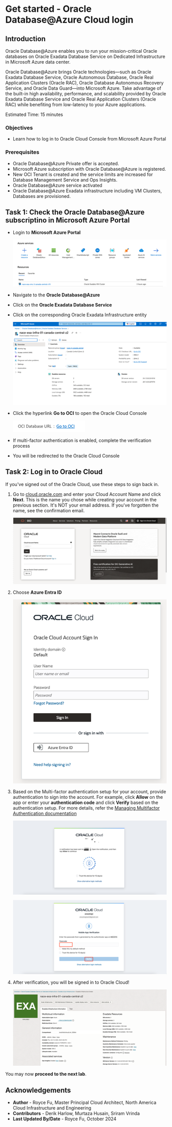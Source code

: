 # Get started - Oracle Database@Azure Cloud login

## Introduction

Oracle Database@Azure enables you to run your mission-critical Oracle databases on Oracle Exadata Database Service on Dedicated Infrastructure in Microsoft Azure data center.

Oracle Database@Azure brings Oracle technologies—such as Oracle Exadata Database Service, Oracle Autonomous Database, Oracle Real Application Clusters (Oracle RAC), Oracle Database Autonomous Recovery Service, and Oracle Data Guard—into Microsoft Azure. Take advantage of the built-in high availability, performance, and scalability provided by Oracle Exadata Database Service and Oracle Real Application Clusters (Oracle RAC) while benefiting from low-latency to your Azure applications.

Estimated Time: 15 minutes

### Objectives
- Learn how to log in to Oracle Cloud Console from Microsoft Azure Portal

### Prerequisites
- Oracle Database@Azure Private offer is accepted.
- Microsoft Azure subscription with Oracle Database@Azure is registered.
- New OCI Tenant is created and the service limits are increased for Database Management Service and Ops Insights.
- Oracle Database@Azure service activated
- Oracle Database@Azure Exadata infrastructure including VM Clusters, Databases are provisioned.

## Task 1: Check the Oracle Database@Azure subscriptino in Microsoft Azure Portal

- Login to **Microsoft Azure Portal**

    ![Azure landing page](./images/odaa-azure-oracle.png " ")

- Navigate to the **Oracle Database@Azure**
- Click on the **Oracle Exadata Database Service**
- Click on the corresponding Oracle Exadata Infrastructure entity

    ![Oracle Exadata Infrastructure](./images/odaa-oracle-exadata-infrastructure.png " ")

- Click the hyperlink **Go to OCI** to open the Oracle Cloud Console

    ![Oracle Cloud Console](./images/odaa-oracle-cloud-console.png " ")

- If multi-factor authentication is enabled, complete the verification process

- You will be redirected to the Oracle Cloud Console

## Task 2: Log in to Oracle Cloud

If you've signed out of the Oracle Cloud, use these steps to sign back in.

1. Go to [cloud.oracle.com](https://cloud.oracle.com) and enter your Cloud Account Name and click **Next**. This is the name you chose while creating your account in the previous section. It's NOT your email address. If you've forgotten the name, see the confirmation email.

    ![Cloud Account Name](./images/cloud-oracle.png " ")

2. Choose **Azure Entra ID**

    ![Click Continue Single Sign-In](./images/odaa-oracle-cloud-console-azure-entra-id.png " ")

4. Based on the Multi-factor authentication setup for your account, provide authentication to sign into the account. For example, click **Allow** on the app or enter your **authentication code** and click **Verify** based on the authentication setup. For more details, refer the [Managing Multifactor Authentication documentation](https://docs.oracle.com/en-us/iaas/Content/Identity/Tasks/usingmfa.htm)

    ![Click Allow in the app](./images/sso-multi-factor-authentication.png " ")

    ![Enter authentication code and click Verify](./images/sso2-multi-factor-authentication.png " ")

5. After verification, you will be signed in to Oracle Cloud!

    ![OCI Console Home Page](./images/oci-console-exadata-page.png " ")

You may now **proceed to the next lab**.

## Acknowledgements
- **Author** - Royce Fu, Master Principal Cloud Architect, North America Cloud Infrastructure and Engineering
- **Contributors** -  Derik Harlow, Murtaza Husain, Sriram Vrinda
- **Last Updated By/Date** - Royce Fu, October 2024
